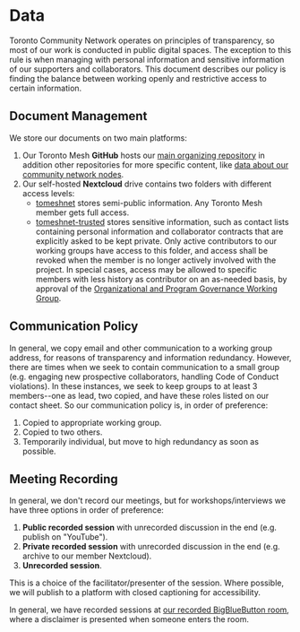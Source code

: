 # Data

Toronto Community Network operates on principles of transparency, so most of our work is conducted in public digital spaces.
The exception to this rule is when managing with personal information and sensitive information of our supporters and collaborators.
This document describes our policy is finding the balance between working openly and restrictive access to certain information.

## Document Management

We store our documents on two main platforms:

1. Our Toronto Mesh **GitHub** hosts our [main organizing repository](https://github.com/tomeshnet/toronto-community-network/) in addition other repositories for more specific content, like [data about our community network nodes](https://github.com/tomeshnet/node-list/).
2. Our self-hosted **Nextcloud** drive contains two folders with different access levels:
    - [tomeshnet](https://cloud.tomesh.net/f/480) stores semi-public information. Any Toronto Mesh member gets full access.
    - [tomeshnet-trusted](https://cloud.tomesh.net/f/481) stores sensitive information, such as contact lists containing personal information and collaborator contracts that are explicitly asked to be kept private. Only active contributors to our working groups have access to this folder, and access shall be revoked when the member is no longer actively involved with the project. In special cases, access may be allowed to specific members with less history as contributor on an as-needed basis, by approval of the [Organizational and Program Governance Working Group](./working-groups.html#organizational-and-program-governance).

## Communication Policy

In general, we copy email and other communication to a working group address, for reasons of transparency and information redundancy.
However, there are times when we seek to contain communication to a small group (e.g. engaging new prospective collaborators, handling Code of Conduct violations).
In these instances, we seek to keep groups to at least 3 members--one as lead, two copied, and have these roles listed on our contact sheet.
So our communication policy is, in order of preference:
1. Copied to appropriate working group.
2. Copied to two others.
3. Temporarily individual, but move to high redundancy as soon as possible.

## Meeting Recording

In general, we don't record our meetings, but for workshops/interviews we have three options in order of preference:

1. **Public recorded session** with unrecorded discussion in the end (e.g. publish on "YouTube").
2. **Private recorded session** with unrecorded discussion in the end (e.g. archive to our member Nextcloud).
3. **Unrecorded session**.

This is a choice of the facilitator/presenter of the session.
Where possible, we will publish to a platform with closed captioning for accessibility.

In general, we have recorded sessions at [our recorded BigBlueButton room](https://link.tomesh.net/recorded), where a disclaimer is presented when someone enters the room.